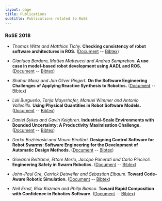 ```yaml
---
layout: page
title: Publications
subtitle: Publications related to RoSE
---
```


### RoSE 2018

* _Thomas Witte and Matthias Tichy._ **Checking consistency of robot software architectures in ROS.** ([Document](https://ieeexplore.ieee.org/abstract/document/8445812) -- [Bibtex](./bibtex/ernst2018toward.bib))

* _Gianluca Bardaro, Matteo Matteucci and Andrea Semprebon._ **A use case in model-based robot development using AADL and ROS.** ([Document](https://ieeexplore.ieee.org/abstract/document/8445813) -- [Bibtex](https://scholar.googleusercontent.com/scholar.bib?q=info:hNwe4mf83OwJ:scholar.google.com/&output=citation&scisig=AAGBfm0AAAAAW_KFAyMknFuCLSC0Mt2kt3x8Na4L33Mc&scisf=4&ct=citation&cd=-1&hl=en&scfhb=1))

* _Shahar Maoz and Jan Oliver Ringert._ **On the Software Engineering Challenges of Applying Reactive Synthesis to Robotics.** ([Document](https://ieeexplore.ieee.org/abstract/document/8445814) -- [Bibtex](https://scholar.googleusercontent.com/scholar.bib?q=info:Qo0bkeJiEJcJ:scholar.google.com/&output=citation&scisig=AAGBfm0AAAAAW_KFMdnAFZ0553tS-Ak7kLpyPlgThp-h&scisf=4&ct=citation&cd=-1&hl=en&scfhb=1))

* _Loli Burgueño, Tanja Mayerhofer, Manuel Wimmer and Antonio Vallecillo._ **Using Physical Quantities in Robot Software Models.** ([Document](https://ieeexplore.ieee.org/document/8445815) -- [Bibtex](https://scholar.googleusercontent.com/scholar.bib?q=info:CTUbC-4EzPIJ:scholar.google.com/&output=citation&scisig=AAGBfm0AAAAAW_KFQyG8sXEOg5JNEp3iWoBY6uOfNatG&scisf=4&ct=citation&cd=-1&hl=en))

* _Daniel Sykes and Gavin Keighren._ **Industrial-Scale Environments with Bounded Uncertainty: A Productivity Maximisation Challenge.** ([Document](https://ieeexplore.ieee.org/abstract/document/8445816) -- [Bibtex](https://scholar.googleusercontent.com/scholar.bib?q=info:SAbrC9c2VicJ:scholar.google.com/&output=citation&scisig=AAGBfm0AAAAAW_KF2XlbrjI0-DVLFW_DlBEpdkB2lzbv&scisf=4&ct=citation&cd=-1&hl=en))

* _Darko Bozhinoski and Mauro Birattari._ **Designing Control Software for Robot Swarms: Software Engineering for the Development of Automatic Design Methods.** ([Document](https://ieeexplore.ieee.org/abstract/document/8445817) -- [Bibtex](https://scholar.googleusercontent.com/scholar.bib?q=info:WdxglzLG-mwJ:scholar.google.com/&output=citation&scisig=AAGBfm0AAAAAW_KGEuoid7KSmzf76-DA7_KStkR51KRT&scisf=4&ct=citation&cd=-1&hl=en))

* _Giovanni Beltrame, Ettore Merlo, Jacopo Panerati and Carlo Pinciroli._ **Engineering Safety in Swarm Robotics.** ([Document](https://ieeexplore.ieee.org/abstract/document/8445818) -- [Bibtex](https://scholar.googleusercontent.com/scholar.bib?q=info:gTOlHvBwHd8J:scholar.google.com/&output=citation&scisig=AAGBfm0AAAAAW_KGKrcCf5wwgMh5ZITzwLUzyn90sPDk&scisf=4&ct=citation&cd=-1&hl=en&scfhb=1))

* _John-Paul Ore, Carrick Detweiler and Sebastian Elbaum._ **Toward Code-Aware Robotic Simulation.** ([Document](https://ieeexplore.ieee.org/document/8445819) -- [Bibtex](https://scholar.googleusercontent.com/scholar.bib?q=info:POBw4S8eT5sJ:scholar.google.com/&output=citation&scisig=AAGBfm0AAAAAW_KGYBDkNCf_22sms868rTXidbKypdkS&scisf=4&ct=citation&cd=-1&hl=en&scfhb=1))

* _Neil Ernst, Rick Kazman and Philip Bianco._ **Toward Rapid Composition with Confidence in Robotics Software.** ([Document](https://ieeexplore.ieee.org/document/8445820) -- [Bibtex](https://scholar.googleusercontent.com/scholar.bib?q=info:KHsm6m7vi28J:scholar.google.com/&output=citation&scisig=AAGBfm0AAAAAW_KGiUxx0BM_LCyGf35w6JDe18612s1p&scisf=4&ct=citation&cd=-1&hl=en&scfhb=1))
